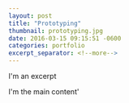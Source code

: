 ```yaml
---
layout: post
title: "Prototyping"
thumbnail: prototyping.jpg
date: 2016-03-15 09:15:51 -0600
categories: portfolio
excerpt_separator: <!--more-->
---
```

  
I'm an excerpt
<!--more-->

I'm the main content'